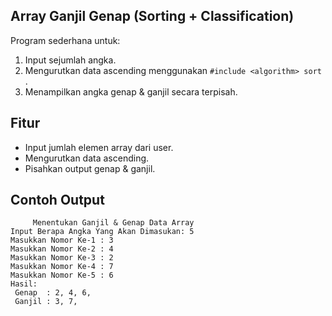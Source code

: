 ## Array Ganjil Genap (Sorting + Classification)

Program sederhana untuk:
1. Input sejumlah angka.
2. Mengurutkan data ascending menggunakan `#include <algorithm> sort `.
3. Menampilkan angka genap & ganjil secara terpisah.

## Fitur
- Input jumlah elemen array dari user.
- Mengurutkan data ascending.
- Pisahkan output genap & ganjil.

## Contoh Output

         Menentukan Ganjil & Genap Data Array 
    Input Berapa Angka Yang Akan Dimasukan: 5
    Masukkan Nomor Ke-1 : 3
    Masukkan Nomor Ke-2 : 4
    Masukkan Nomor Ke-3 : 2
    Masukkan Nomor Ke-4 : 7
    Masukkan Nomor Ke-5 : 6
    Hasil:
     Genap  : 2, 4, 6, 
     Ganjil : 3, 7, 
